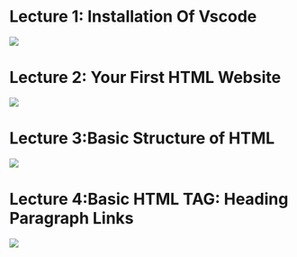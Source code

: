 <h1>Lecture 1: Installation Of Vscode</h1>
<a href="https://youtu.be/tVzUXW6siu0?si=yus5PKsNqd-Q84L3"><img src="https://github.com/Yogaprasadmk/Sigma_WebDevelopement_Course_A-to-Z/assets/120255515/f4b54495-015e-48a5-b4a8-faf1acceec02"></a>
<br/>

<h1>Lecture 2: Your First HTML Website </h1>
<a href="https://youtu.be/kJEsTjH5mVg?si=jN5x2Zg7zMHZerF0"><img src="https://github.com/Yogaprasadmk/Sigma_WebDevelopement_Course_A-to-Z/assets/120255515/f26f20fe-595b-4838-ba68-1dd498f79ea3"></a>
<br/>

<h1>Lecture 3:Basic Structure of HTML</h1>
<a href="https://youtu.be/BGeDBfCIqas?si=vfI7B4akKBKijFJg"/><img src="https://github.com/Yogaprasadmk/Sigma_WebDevelopement_Course_A-to-Z/assets/120255515/e96d2a0a-5a17-4859-a86a-0689978d8638"></a>

<h1>Lecture 4:Basic HTML TAG: Heading Paragraph Links</h1>
<a href="https://youtu.be/nXba2-mgn1k?si=PbOh708tYu4JfJ9h"><img src="https://github.com/Yogaprasadmk/Sigma_WebDevelopement_Course_A-to-Z/assets/120255515/aca2ef5b-cfec-4616-a55f-f4b0cdda85dc"/></a>

